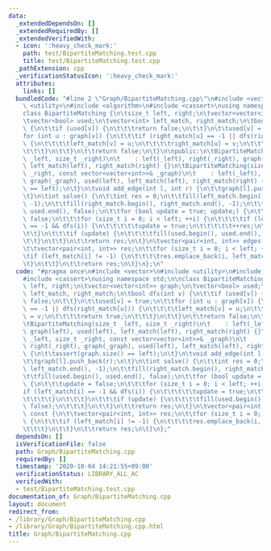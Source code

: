 ```yaml
---
data:
  _extendedDependsOn: []
  _extendedRequiredBy: []
  _extendedVerifiedWith:
  - icon: ':heavy_check_mark:'
    path: test/BipartiteMatching.test.cpp
    title: test/BipartiteMatching.test.cpp
  _pathExtension: cpp
  _verificationStatusIcon: ':heavy_check_mark:'
  attributes:
    links: []
  bundledCode: "#line 2 \"Graph/BipartiteMatching.cpp\"\n#include <vector>\n#include\
    \ <utility>\n#include <algorithm>\n#include <cassert>\nusing namespace std;\n\n\
    class BipartiteMatching {\n\tsize_t left, right;\n\tvector<vector<int>> graph;\n\
    \tvector<bool> used;\n\tvector<int> left_match, right_match;\n\tbool dfs(int v)\
    \ {\n\t\tif (used[v]) {\n\t\t\treturn false;\n\t\t}\n\t\tused[v] = true;\n\t\t\
    for (int u : graph[v]) {\n\t\t\tif (right_match[u] == -1 || dfs(right_match[u]))\
    \ {\n\t\t\t\tleft_match[v] = u;\n\t\t\t\tright_match[u] = v;\n\t\t\t\treturn true;\n\
    \t\t\t}\n\t\t}\n\t\treturn false;\n\t}\n\npublic:\n\tBipartiteMatching(size_t\
    \ _left, size_t _right)\n\t    : left(_left), right(_right), graph(left), used(left),\
    \ left_match(left), right_match(right) {}\n\tBipartiteMatching(size_t _left, size_t\
    \ _right, const vector<vector<int>>& _graph)\n\t    : left(_left), right(_right),\
    \ graph(_graph), used(left), left_match(left), right_match(right) {\n\t\tassert(graph.size()\
    \ == left);\n\t}\n\tvoid add_edge(int l, int r) {\n\t\tgraph[l].push_back(r);\n\
    \t}\n\tint solve() {\n\t\tint res = 0;\n\t\tfill(left_match.begin(), left_match.end(),\
    \ -1);\n\t\tfill(right_match.begin(), right_match.end(), -1);\n\t\tfill(used.begin(),\
    \ used.end(), false);\n\t\tfor (bool update = true; update;) {\n\t\t\tupdate =\
    \ false;\n\t\t\tfor (size_t i = 0; i < left; ++i) {\n\t\t\t\tif (left_match[i]\
    \ == -1 && dfs(i)) {\n\t\t\t\t\tupdate = true;\n\t\t\t\t\t++res;\n\t\t\t\t}\n\t\
    \t\t}\n\t\t\tif (update) {\n\t\t\t\tfill(used.begin(), used.end(), false);\n\t\
    \t\t}\n\t\t}\n\t\treturn res;\n\t}\n\tvector<pair<int, int>> edges() const {\n\
    \t\tvector<pair<int, int>> res;\n\t\tfor (size_t i = 0; i < left; ++i) {\n\t\t\
    \tif (left_match[i] != -1) {\n\t\t\t\tres.emplace_back(i, left_match[i]);\n\t\t\
    \t}\n\t\t}\n\t\treturn res;\n\t}\n};\n"
  code: "#pragma once\n#include <vector>\n#include <utility>\n#include <algorithm>\n\
    #include <cassert>\nusing namespace std;\n\nclass BipartiteMatching {\n\tsize_t\
    \ left, right;\n\tvector<vector<int>> graph;\n\tvector<bool> used;\n\tvector<int>\
    \ left_match, right_match;\n\tbool dfs(int v) {\n\t\tif (used[v]) {\n\t\t\treturn\
    \ false;\n\t\t}\n\t\tused[v] = true;\n\t\tfor (int u : graph[v]) {\n\t\t\tif (right_match[u]\
    \ == -1 || dfs(right_match[u])) {\n\t\t\t\tleft_match[v] = u;\n\t\t\t\tright_match[u]\
    \ = v;\n\t\t\t\treturn true;\n\t\t\t}\n\t\t}\n\t\treturn false;\n\t}\n\npublic:\n\
    \tBipartiteMatching(size_t _left, size_t _right)\n\t    : left(_left), right(_right),\
    \ graph(left), used(left), left_match(left), right_match(right) {}\n\tBipartiteMatching(size_t\
    \ _left, size_t _right, const vector<vector<int>>& _graph)\n\t    : left(_left),\
    \ right(_right), graph(_graph), used(left), left_match(left), right_match(right)\
    \ {\n\t\tassert(graph.size() == left);\n\t}\n\tvoid add_edge(int l, int r) {\n\
    \t\tgraph[l].push_back(r);\n\t}\n\tint solve() {\n\t\tint res = 0;\n\t\tfill(left_match.begin(),\
    \ left_match.end(), -1);\n\t\tfill(right_match.begin(), right_match.end(), -1);\n\
    \t\tfill(used.begin(), used.end(), false);\n\t\tfor (bool update = true; update;)\
    \ {\n\t\t\tupdate = false;\n\t\t\tfor (size_t i = 0; i < left; ++i) {\n\t\t\t\t\
    if (left_match[i] == -1 && dfs(i)) {\n\t\t\t\t\tupdate = true;\n\t\t\t\t\t++res;\n\
    \t\t\t\t}\n\t\t\t}\n\t\t\tif (update) {\n\t\t\t\tfill(used.begin(), used.end(),\
    \ false);\n\t\t\t}\n\t\t}\n\t\treturn res;\n\t}\n\tvector<pair<int, int>> edges()\
    \ const {\n\t\tvector<pair<int, int>> res;\n\t\tfor (size_t i = 0; i < left; ++i)\
    \ {\n\t\t\tif (left_match[i] != -1) {\n\t\t\t\tres.emplace_back(i, left_match[i]);\n\
    \t\t\t}\n\t\t}\n\t\treturn res;\n\t}\n};"
  dependsOn: []
  isVerificationFile: false
  path: Graph/BipartiteMatching.cpp
  requiredBy: []
  timestamp: '2020-10-04 14:21:55+09:00'
  verificationStatus: LIBRARY_ALL_AC
  verifiedWith:
  - test/BipartiteMatching.test.cpp
documentation_of: Graph/BipartiteMatching.cpp
layout: document
redirect_from:
- /library/Graph/BipartiteMatching.cpp
- /library/Graph/BipartiteMatching.cpp.html
title: Graph/BipartiteMatching.cpp
---
```

